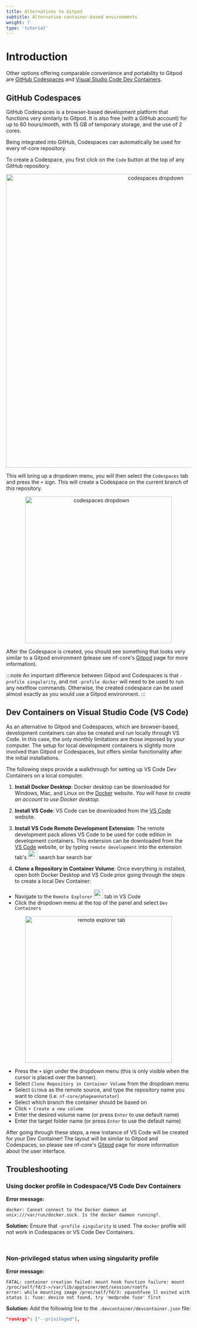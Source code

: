 ```yaml
---
title: Alternatives to Gitpod
subtitle: Alternative container-based environments
weight: 7
type: 'tutorial'
---
```


# Introduction

Other options offering comparable convenience and portability to Gitpod are [GitHub Codespaces](https://github.com/features/codespaces) and [Visual Studio Code Dev Containers](https://code.visualstudio.com/docs/devcontainers/containers).

## GitHub Codespaces

GitHub Codespaces is a browser-based development platform that functions very similarly to Gitpod. It is also free (with a GitHub account) for up to 60 hours/month, with 15 GB of temporary storage, and the use of 2 cores.

Being integrated into GitHub, Codespaces can automatically be used for every nf-core repository.

To create a Codespace, you first click on the `Code` button at the top of any GitHub repository.

<p align="center">
  <img src="/images/contributing/gitpod/codespaces-button.png" alt="codespaces dropdown" width="800"/>
</p>

This will bring up a dropdown menu, you will then select the `Codespaces` tab and press the `+` sign. This will create a Codespace on the current branch of this repository.

<p align="center">
  <img src="/images/contributing/gitpod/codespaces-dropdown.png" alt="codespaces dropdown" width="400"/>
</p>

After the Codespace is created, you should see something that looks very similar to a Gitpod environment (please see nf-core's [Gitpod](gitpod/index.md) page for more information).

:::note
An important difference between Gitpod and Codespaces is that `-profile singularity`, and not `-profile docker` will need to be used to run any nextflow commands. Otherwise, the created codespace can be used almost exactly as you would use a Gitpod environment.
:::

## Dev Containers on Visual Studio Code (VS Code)

As an alternative to Gitpod and Codespaces, which are browser-based, development containers can also be created and run locally through VS Code. In this case, the only monthly limitations are those imposed by your computer. The setup for local development containers is slightly more involved than Gitpod or Codespaces, but offers similar functionality after the initial installations.

The following steps provide a walkthrough for setting up
VS Code Dev Containers on a local computer.

1. **Install Docker Desktop**: Docker desktop can be downloaded for Windows, Mac, and Linux on the [Docker](https://www.docker.com/products/docker-desktop/) website. _You will have to create an account to use Docker desktop._

2. **Install VS Code**: VS Code can be downloaded from the [VS Code](https://code.visualstudio.com/Download) website.

3. **Install VS Code Remote Development Extension**: The remote development pack allows VS Code to be used for code edition in development containers. This extension can be downloaded from the [VS Code](https://code.visualstudio.com/Download) website, or by typing `remote development` into the extension tab's
   <img src="/images/contributing/gitpod/extension.png" alt="codespaces dropdown" width="25"/> search bar search bar

4. **Clone a Repository in Container Volume**: Once everything is installed, open both Docker Desktop and VS Code prior going through the steps to create a local Dev Container:

- Navigate to the `Remote Explorer`
  <img src="/images/contributing/gitpod/remote-explorer-tab.png" alt="remote explorer tab" width="25"/> tab in VS Code
- Click the dropdown menu at the top of the panel and select `Dev Containers`

<p align="center">
  <img src="/images/contributing/gitpod/remote-explorer-dropdown.png" alt="remote explorer tab" width="400"/>
</p>

- Press the `+` sign under the dropdown menu (this is only visible when the cursor is placed over the banner).
- Select `Clone Repository in Container Volume` from the dropdown menu
- Select `GitHub` as the remote source, and type the repository name you want to clone (i.e. `nf-core/phageannotator`)
- Select which branch the container should be based on
- Click `+ Create a new colume`
- Enter the desired volume name (or press `Enter` to use default name)
- Enter the target folder name (or press `Enter` to use the default name)

After going through these steps, a new instance of VS Code will be created for your Dev Container! The layout will be similar to Gitpod and Codespaces, so please see nf-core's [Gitpod](/docs/contributing/gitpod) page for more information about the user interface.

## Troubleshooting

### Using docker profile in Codespace/VS Code Dev Containers

**Error message:**

```console
docker: Cannot connect to the Docker daemon at unix:///var/run/docker.sock. Is the docker daemon running?.
```

**Solution:** Ensure that `-profile singularity` is used. The `docker` profile will not work in Codespaces or VS Code Dev Containers.

<br>

### Non-privileged status when using singularity profile

**Error message:**

```console
FATAL: container creation failed: mount hook function failure: mount /proc/self/fd/3->/var/lib/apptainer/mnt/session/rootfs
error: while mounting image /proc/self/fd/3: squashfuse_ll exited with status 1: fuse: device not found, try 'modprobe fuse' first
```

**Solution:** Add the following line to the `.devcontainer/devcontainer.json` file:

```json title="devcontainer.json"
"runArgs": ["--privileged"],
```
